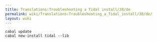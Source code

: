 ```yaml
---
title: Translations:Troubleshooting a Tidal install/38/de
permalink: wiki/Translations:Troubleshooting_a_Tidal_install/38/de/
layout: wiki
---
```


``` shell
cabal update
cabal new-install tidal --lib
```
